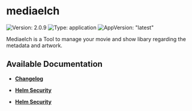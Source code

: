 # mediaelch

![Version: 2.0.9](https://img.shields.io/badge/Version-2.0.9-informational?style=flat-square) ![Type: application](https://img.shields.io/badge/Type-application-informational?style=flat-square) ![AppVersion: "latest"](https://img.shields.io/badge/AppVersion-"latest"-informational?style=flat-square)

Mediaelch is a Tool to manage your movie and show libary regarding the metadata and artwork.

## Available Documentation

- [**Changelog**](CHANGELOG)

- [**Helm Security**](container-security)

- [**Helm Security**](helm-security)

